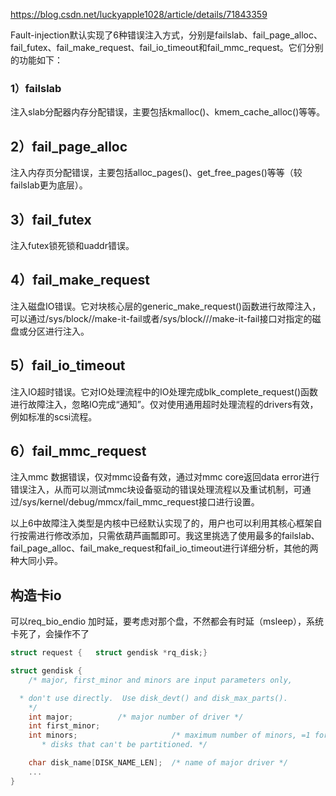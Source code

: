 https://blog.csdn.net/luckyapple1028/article/details/71843359

Fault-injection默认实现了6种错误注入方式，分别是failslab、fail_page_alloc、fail_futex、fail_make_request、fail_io_timeout和fail_mmc_request。它们分别的功能如下：

### 1）failslab

注入slab分配器内存分配错误，主要包括kmalloc()、kmem_cache_alloc()等等。

## 2）fail_page_alloc

注入内存页分配错误，主要包括alloc_pages()、get_free_pages()等等（较failslab更为底层）。

## 3）fail_futex

注入futex锁死锁和uaddr错误。

## 4）fail_make_request

注入磁盘IO错误。它对块核心层的generic_make_request()函数进行故障注入，可以通过/sys/block/<device>/make-it-fail或者/sys/block/<device>/<partition>/make-it-fail接口对指定的磁盘或分区进行注入。

## 5）fail_io_timeout

注入IO超时错误。它对IO处理流程中的IO处理完成blk_complete_request()函数进行故障注入，忽略IO完成“通知”。仅对使用通用超时处理流程的drivers有效，例如标准的scsi流程。

## 6）fail_mmc_request

注入mmc 数据错误，仅对mmc设备有效，通过对mmc core返回data error进行错误注入，从而可以测试mmc块设备驱动的错误处理流程以及重试机制，可通过/sys/kernel/debug/mmcx/fail_mmc_request接口进行设置。

以上6中故障注入类型是内核中已经默认实现了的，用户也可以利用其核心框架自行按需进行修改添加，只需依葫芦画瓢即可。我这里挑选了使用最多的failslab、fail_page_alloc、fail_make_request和fail_io_timeout进行详细分析，其他的两种大同小异。



## 构造卡io

可以req_bio_endio 加时延，要考虑对那个盘，不然都会有时延（msleep），系统卡死了，会操作不了

```c
struct request {   struct gendisk *rq_disk;}

struct gendisk {
	/* major, first_minor and minors are input parameters only,

  * don't use directly.  Use disk_devt() and disk_max_parts().
    */
    int major;			/* major number of driver */
    int first_minor;
    int minors;                     /* maximum number of minors, =1 for
       * disks that can't be partitioned. */

	char disk_name[DISK_NAME_LEN];	/* name of major driver */
    ...
}
```

